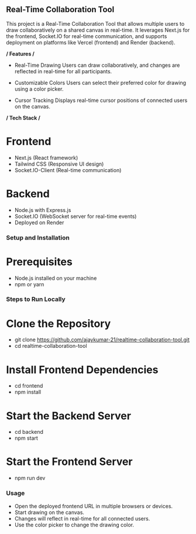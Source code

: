 ## Real-Time Collaboration Tool 
This project is a Real-Time Collaboration Tool that allows multiple users to draw collaboratively on a shared canvas in real-time. It leverages Next.js for the frontend, Socket.IO for real-time communication, and supports deployment on platforms like Vercel (frontend) and Render (backend).

**/ Features /**
- Real-Time Drawing
    Users can draw collaboratively, and changes are reflected in real-time for all participants.

- Customizable Colors
    Users can select their preferred color for drawing using a color picker.

- Cursor Tracking
    Displays real-time cursor positions of connected users on the canvas.

**/ Tech Stack /**
# Frontend
- Next.js (React framework)
- Tailwind CSS (Responsive UI design)
- Socket.IO-Client (Real-time communication)

# Backend

- Node.js with Express.js
- Socket.IO (WebSocket server for real-time events)
- Deployed on Render

### Setup and Installation
# Prerequisites

- Node.js installed on your machine
- npm or yarn

### Steps to Run Locally
#  Clone the Repository
- git clone https://github.com/ajaykumar-21/realtime-collaboration-tool.git
- cd realtime-collaboration-tool

#  Install Frontend Dependencies
- cd frontend
- npm install

# Start the Backend Server
- cd backend
- npm start

# Start the Frontend Server
- npm run dev

### Usage

- Open the deployed frontend URL in multiple browsers or devices.
- Start drawing on the canvas.
- Changes will reflect in real-time for all connected users.
- Use the color picker to change the drawing color.